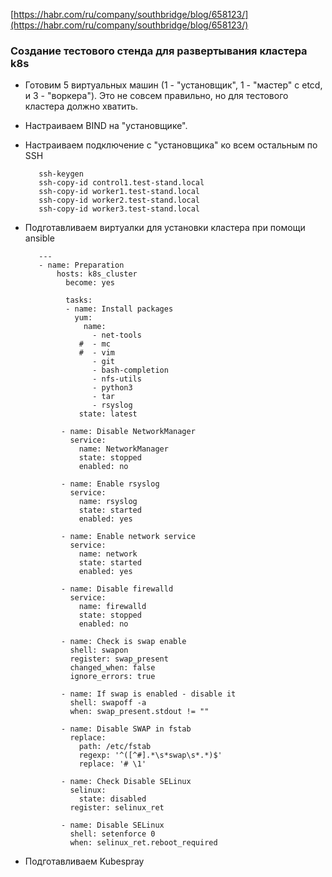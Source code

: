 [https://habr.com/ru/company/southbridge/blog/658123/](https://habr.com/ru/company/southbridge/blog/658123/)
### Создание тестового стенда для развертывания кластера k8s

- Готовим 5 виртуальных машин (1 - "установщик", 1 - "мастер" с etcd, и 3 - "воркера"). Это не совсем правильно, но для тестового кластера должно хватить.
- Настраиваем BIND на "установщике".

- Настраиваем подключение с "установщика" ко всем остальным по SSH

         ssh-keygen
         ssh-copy-id control1.test-stand.local
         ssh-copy-id worker1.test-stand.local
         ssh-copy-id worker2.test-stand.local
         ssh-copy-id worker3.test-stand.local
    
- Подготавливаем виртуалки для установки кластера при помощи ansible

         ---
         - name: Preparation
             hosts: k8s_cluster
               become: yes
               
               tasks:
               - name: Install packages
                 yum:
                   name:
                     - net-tools
                  #  - mc
                  #  - vim
                     - git
                     - bash-completion
                     - nfs-utils
                     - python3
                     - tar
                     - rsyslog
                  state: latest

              - name: Disable NetworkManager
                service:
                  name: NetworkManager
                  state: stopped
                  enabled: no

              - name: Enable rsyslog
                service:
                  name: rsyslog
                  state: started
                  enabled: yes

              - name: Enable network service
                service:
                  name: network
                  state: started
                  enabled: yes

              - name: Disable firewalld
                service:
                  name: firewalld
                  state: stopped
                  enabled: no

              - name: Check is swap enable
                shell: swapon
                register: swap_present
                changed_when: false
                ignore_errors: true

              - name: If swap is enabled - disable it
                shell: swapoff -a
                when: swap_present.stdout != ""

              - name: Disable SWAP in fstab
                replace:
                  path: /etc/fstab
                  regexp: '^([^#].*\s*swap\s*.*)$'
                  replace: '# \1'

              - name: Check Disable SELinux
                selinux:
                  state: disabled
                register: selinux_ret

              - name: Disable SELinux
                shell: setenforce 0
                when: selinux_ret.reboot_required

- Подготавливаем Kubespray
